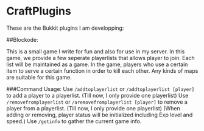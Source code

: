 # CraftPlugins
These are the Bukkit plugins I am developping:

##Blockode:

This is a small game I write for fun and also for use in my server. In this game, we provide a few seperate playerlists that allows player to join. 
Each list will be maintained as a game. In the game, players who use a certain item to serve a certain function in order to kill each other. Any kinds 
of maps are suitable for this game. 

###Command Usage:
Use `/addtoplayerlist` or `/addtoplayerlist [player]` to add a player to a playerlist. (Till now, I only provide one playerlist)
Use `/removefromplayerlist` or `/aremovefromplayerlist [player]` to remove a player from a playerlist. (Till now, I only provide one playerlist)
(When adding or removing, player status will be initialized including Exp level and speed.)
Use `/getinfo` to gather the current game info. 
